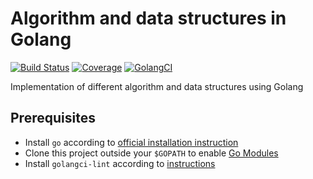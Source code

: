 # Algorithm and data structures in Golang 

[![Build Status](https://travis-ci.com/willshen8/go-algorithms-and-data-structures.svg?branch=master)](https://travis-ci.com/willshen8/go-algorithms-and-data-structures)
[![Coverage](https://codecov.io/gh/willshen8/go-algorithms-and-data-structures/branch/master/graph/badge.svg)](https://codecov.io/gh/willshen8/go-algorithms-and-data-structures)
[![GolangCI](https://golangci.com/badges/willshen8/go-algorithms-and-data-structures.svg)](https://golangci.com/r/github.com/willshen8/go-algorithms-and-data-structures)

Implementation of different algorithm and data structures using Golang  

## Prerequisites

-   Install `go` according to [official installation instruction](https://golang.org/doc/install)
-   Clone this project outside your `$GOPATH` to enable [Go Modules](https://github.com/golang/go/wiki/Modules)
-   Install `golangci-lint` according to [instructions](https://github.com/golangci/golangci-lint#local-installation)
